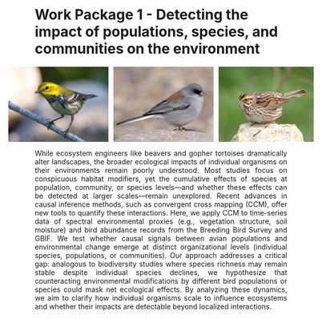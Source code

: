 # Work Package 1 - Detecting the impact of populations, species, and communities on the environment

<div style="display: flex; justify-content: center; align-items: center; gap: 10px;">
  <img src="blackthroatedgreenwarbler.png" alt="Black-throated Green Warbler" style="height: 150px;">
  <img src="junco.png" alt="Junco" style="height: 150px;">
  <img src="sparrow.png" alt="Sparrow" style="height: 150px;">
</div>

<p align="justify">
While ecosystem engineers like beavers and gopher tortoises dramatically alter landscapes, the broader ecological impacts of individual organisms on their environments remain poorly understood. Most studies focus on conspicuous habitat modifiers, yet the cumulative effects of species at population, community, or species levels—and whether these effects can be detected at larger scales—remain unexplored. Recent advances in causal inference methods, such as convergent cross mapping (CCM), offer new tools to quantify these interactions. Here, we apply CCM to time-series data of spectral environmental proxies (e.g., vegetation structure, soil moisture) and bird abundance records from the Breeding Bird Survey and GBIF. We test whether causal signals between avian populations and environmental change emerge at distinct organizational levels (individual species, populations, or communities). Our approach addresses a critical gap: analogous to biodiversity studies where species richness may remain stable despite individual species declines, we hypothesize that counteracting environmental modifications by different bird populations or species could mask net ecological effects. By analyzing these dynamics, we aim to clarify how individual organisms scale to influence ecosystems and whether their impacts are detectable beyond localized interactions. 
</p>
